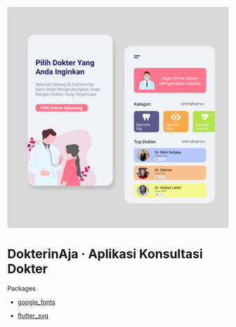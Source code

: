 ![](https://github.com/alwijein/dokterinaja/blob/master/dokterinaja-kit.png)

  

# DokterinAja &middot; Aplikasi Konsultasi Dokter


Packages

- [google_fonts](https://pub.dev/packages/google_fonts)

- [flutter_svg](https://pub.dev/packages/flutter_svg)

 